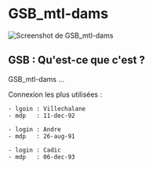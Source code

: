 GSB_mtl-dams
========

![Screenshot de GSB_mtl-dams](https://raw.githubusercontent.com/mectrankil78700/GSB_mtl-dams/master/screeshot.jpg "Screenshot de GSB_mtl-dams")

## GSB : Qu'est-ce que c'est ?

GSB_mtl-dams ...

Connexion les plus utilisées : 

	- lgoin : Villechalane
	- mdp   : 11-dec-92
	
	- login : Andre
	- mdp   : 26-aug-91
	
	- login : Cadic
	- mdp   : 06-dec-93